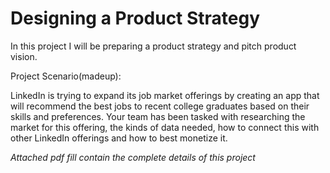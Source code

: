 # Designing a Product Strategy

In this project I will be preparing a product strategy and pitch product vision.

Project Scenario(madeup):

LinkedIn is trying to expand its job market offerings by creating an app that will recommend the best jobs to recent college graduates based on their skills and preferences.
Your team has been tasked with researching the market for this offering, the kinds of data needed, how to connect this with other LinkedIn offerings and how to best monetize it.

*Attached pdf fill contain the complete details of this project*
